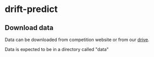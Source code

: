 # drift-predict


## Download data
Data can be downloaded from competition website or from our [drive](https://drive.google.com/drive/folders/1Imm7ydZI_kdMkwr_2azvMgZxgulqqpHT?usp=sharing). 

Data is expected to be in a directory called "data"
